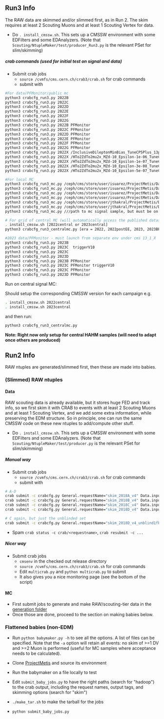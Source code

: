 ## Run3 Info

The RAW data are skimmed and/or slimmed first, as in Run 2. The skim requires at least 2 Scouting Muons and at least 1 Scouting Vertex for data.

* Do `. install_cmssw.sh`. This sets up a CMSSW environment with some EDFilters and some EDAnalyzers. (Note that `Scouting/NtupleMaker/test/producer_Run3.py` is the relevant PSet for slim/skimming)

##### crab commands (used for initial test on signal and data)

* Submit crab jobs
  * `source /cvmfs/cms.cern.ch/crab3/crab.sh` for crab commands
  * submit with

```bash
#For data/PFMonitor/public mc
python3 crabcfg_run3.py 2022B
python3 crabcfg_run3.py 2022C
python3 crabcfg_run3.py 2022D
python3 crabcfg_run3.py 2022E
python3 crabcfg_run3.py 2022F
python3 crabcfg_run3.py 2022G
python3 crabcfg_run3.py 2022B PFMonitor
python3 crabcfg_run3.py 2022C PFMonitor
python3 crabcfg_run3.py 2022D PFMonitor
python3 crabcfg_run3.py 2022E PFMonitor
python3 crabcfg_run3.py 2022F PFMonitor
python3 crabcfg_run3.py 2022G PFMonitor
python3 crabcfg_run3.py 2022X /InclusiveDileptonMinBias_TuneCP5Plus_13p6TeV_pythia8/Run3Summer22DR-Pilot_124X_mcRun3_2022_realistic_v12-v4/AODSIM
python3 crabcfg_run3.py 2022X /HTo2ZdTo2mu2x_MZd-10_Epsilon-1e-06_TuneCP5_13p6TeV_madgraph-pythia8/Run3Summer22EEDRPremix-124X_mcRun3_2022_realistic_postEE_v1-v2/AODSIM
python3 crabcfg_run3.py 2022X /HTo2ZdTo2mu2x_MZd-10_Epsilon-1e-07_TuneCP5_13p6TeV_madgraph-pythia8/Run3Summer22EEDRPremix-124X_mcRun3_2022_realistic_postEE_v1-v2/AODSIM
python3 crabcfg_run3.py 2022X /HTo2ZdTo2mu2x_MZd-10_Epsilon-3e-08_TuneCP5_13p6TeV_madgraph-pythia8/Run3Summer22EEDRPremix-124X_mcRun3_2022_realistic_postEE_v1-v2/AODSIM
python3 crabcfg_run3.py 2022X /HTo2ZdTo2mu2x_MZd-10_Epsilon-5e-07_TuneCP5_13p6TeV_madgraph-pythia8/Run3Summer22EEDRPremix-124X_mcRun3_2022_realistic_postEE_v1-v2/AODSIM

#For local MC
python3 crabcfg_run3_mc.py /ceph/cms/store/user/isuarez/ProjectMetis/DarkShower_ScenarioA_default_Run3Summer22GS_v0p30_AODSIM_v0p30
python3 crabcfg_run3_mc.py /ceph/cms/store/user/isuarez/ProjectMetis/DarkShower_ScenarioA_default_Run3Summer22GS_v1p3_AODSIM_v1p3
python3 crabcfg_run3_mc.py /ceph/cms/store/user/isuarez/ProjectMetis/DarkShower_ScenarioA_default_Run3Summer22GS_v1p4_AODSIM_v1p4
python3 crabcfg_run3_mc.py /ceph/cms/store/user/isuarez/ProjectMetis/DarkShower_ScenarioA_default_Run3Summer22GS_v1p5_AODSIM_v1p5
python3 crabcfg_run3_mc.py /ceph/cms/store/user/jthakral/ProjectMetis/DarkShower_ScenarioB_default_Run3Summer22GS_v0p32_AODSIM_v0p32
python3 crabcfg_run3_mc.py /ceph/cms/store/user/jthakral/ProjectMetis/DarkShower_ScenarioC_default_Run3Summer22GS_v0p34_AODSIM_v0p34
python3 crabcfg_run3_mc.py ///path to mc signal sample, but must be on T2 ucsd for this cfg to work///

# For grid of central MC (will automatically access the published datasets for central signals, to be updated as signals are produced)
. install_cmssw.sh [2022central or 2023central]
python3 crabcfg_run3_centralmc.py [era = 2022, 2022postEE, 2023, 2023BPix] [model = HTo2ZdTo2mu2x]

#2023 data/PFMonitor - must launch from separate env under cms 13_1_X
python3 crabcfg_run3.py 2023B
python3 crabcfg_run3.py 2023C  triggerV10
python3 crabcfg_run3.py 2023C
python3 crabcfg_run3.py 2023D
python3 crabcfg_run3.py 2023B PFMonitor
python3 crabcfg_run3.py 2023C PFMonitor triggerV10
python3 crabcfg_run3.py 2023C PFMonitor
python3 crabcfg_run3.py 2023D PFMonitor
```

Run on central signal MC:

Should setup the corresponding CMSSW version for each campaign e.g.
```bash
. install_cmssw.sh 2022central
. install_cmssw.sh 2023central
```

and then run:
```bash
python3 crabcfg_run3_centralmc.py
```

**Note: Right now only setup for central HAHM samples (will need to adapt once others are produced)**


## Run2 Info

RAW ntuples are generated/slimmed first, then these are made into babies.

### (Slimmed) RAW ntuples

#### Data

RAW scouting data is already available, but it stores huge FED and track info, so we first skim it with CRAB to events with
at least 2 Scouting Muons and at least 1 Scouting Vertex, and we add some extra information, while preserving the EDM structure.
So in principle, one can run the same CMSSW code on these new ntuples to add/compute other stuff.
* Do `. install_cmssw.sh`. This sets up a CMSSW environment with some EDFilters and some EDAnalyzers. (Note that `Scouting/NtupleMaker/test/producer.py` is the relevant PSet for slim/skimming)

##### Manual way
* Submit crab jobs
  * `source /cvmfs/cms.cern.ch/crab3/crab.sh` for crab commands
  * submit with
```bash
# A-D
crab submit -c crabcfg.py General.requestName="skim_2018A_v4" Data.inputDataset="/ScoutingCaloMuon/Run2018A-v1/RAW" ;
crab submit -c crabcfg.py General.requestName="skim_2018B_v4" Data.inputDataset="/ScoutingCaloMuon/Run2018B-v1/RAW" ;
crab submit -c crabcfg.py General.requestName="skim_2018C_v4" Data.inputDataset="/ScoutingCaloMuon/Run2018C-v1/RAW" ;
crab submit -c crabcfg.py General.requestName="skim_2018D_v4" Data.inputDataset="/ScoutingCaloMuon/Run2018D-v1/RAW" ;

# C again, but just the unblinded set
crab submit -c crabcfg.py General.requestName="skim_2018D_v4_unblind1fb" Data.inputDataset="/ScoutingCaloMuon/Run2018D-v1/RAW" Data.lumiMask="data/unblind_2018C_1fb_JSON.txt" Data.unitsPerJob=2000000;
```
  * Spam `crab status -c crab/<requestname>`, `crab resubmit -c ...`

##### Nicer way
* Submit crab jobs
  * `cmsenv` in the checked out release directory
  * `source /cvmfs/cms.cern.ch/crab3/crab.sh` for crab commands
  * Edit `multicrab.py` and `python multicrab.py` to submit
  * It also gives you a nice monitoring page (see the bottom of the script)

#### MC
* First submit jobs to generate and make RAW/scouting-tier data in the [generation folder](../generation/)
* Once those are done, proceed to the section on making babies below.


### Flattened babies (non-EDM)

* Run `python babymaker.py -h` to see all the options. A list of files can be specified. Note that the `-a` option will retain all events:
no skim of >=1 DV and >=2 Muon is performed (useful for MC samples where acceptance needs to be calculated).

* Clone [ProjectMetis](https://github.com/aminnj/ProjectMetis/) and source its environment
* Run the babymaker on a file locally to test
* Edit `submit_baby_jobs.py` to have the right paths (search for "hadoop") to the crab output, including the request names, output tags, and skimming options (search for "skim")
* `./make_tar.sh` to make the tarball for the jobs
* `python submit_baby_jobs.py`
